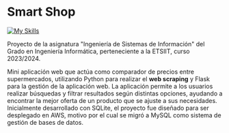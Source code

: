 # Smart Shop
[![My Skills](https://skillicons.dev/icons?i=python,flask,mysql,aws)](https://skillicons.dev)

Proyecto de la asignatura "Ingeniería de Sistemas de Información" del Grado en Ingeniería Informática, perteneciente a la ETSIIT, curso 2023/2024. 

Mini aplicación web que actúa como comparador de precios entre supermercados, utilizando Python para realizar el **web scraping** y Flask para la gestión de la aplicación web. La aplicación permite a los usuarios realizar búsquedas y filtrar resultados según distintas opciones, ayudando a encontrar la mejor oferta de un producto que se ajuste a sus necesidades. Inicialmente desarrollado con SQLite, el proyecto fue diseñado para ser desplegado en AWS, motivo por el cual se migró a MySQL como sistema de gestión de bases de datos.
